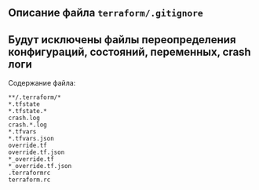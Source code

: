 ## Описание файла `terraform/.gitignore`

Будут исключены файлы переопределения конфигураций, состояний, переменных, crash логи
-
Содержание файла:
```gitignore
**/.terraform/*
*.tfstate
*.tfstate.*
crash.log
crash.*.log
*.tfvars
*.tfvars.json
override.tf
override.tf.json
*_override.tf
*_override.tf.json
.terraformrc
terraform.rc
```
